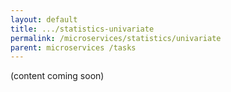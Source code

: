 ```yaml
---
layout: default
title: .../statistics-univariate
permalink: /microservices/statistics/univariate
parent: microservices /tasks
---
```


(content coming soon)
